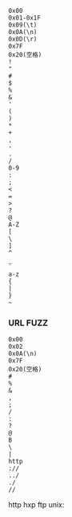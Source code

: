 ```
0x00
0x01-0x1F
0x09(\t)
0x0A(\n)
0x0D(\r)
0x7F
0x20(空格)
!
"
#
$
%
&
'
(
)
*
+
,
-
.
/
0-9
:
;
<
=
>
?
@
A-Z
[
\
]
^
_
`
a-z
{
|
}
~
```

### URL FUZZ

```
0x00
0x02
0x0A(\n)
0x7F
0x20(空格)
#
%
&
,
;
/
:
?
@
B
\
|
http
://
../
./
//

```

http
hxp
ftp
unix:







